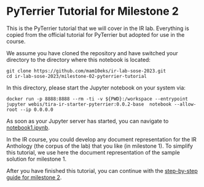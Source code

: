 # PyTerrier Tutorial for Milestone 2

This is the PyTerrier tutorial that we will cover in the IR lab.
Everything is copied from the official tutorial for PyTerrier but adopted for use in the course.

We assume you have cloned the repository and have switched your directory to the directory where this notebook is located:

```
git clone https://github.com/mam10eks/ir-lab-sose-2023.git
cd ir-lab-sose-2023/milestone-02-pyterrier-tutorial
```

In this directory, please start the Jupyter notebook on your system via:

```
docker run -p 8888:8888 --rm -ti -v ${PWD}:/workspace --entrypoint jupyter webis/tira-ir-starter-pyterrier:0.0.2-base  notebook --allow-root --ip 0.0.0.0
```

As soon as your Jupyter server has started, you can navigate to [notebook1.ipynb](notebook1.ipynb).

In the IR course, you could develop any document representation for the IR Anthology (the corpus of the lab) that you like (in milestone 1). To simplify this tutorial, we use here the document representation of the sample solution for milestone 1.

After you have finished this tutorial, you can continue with the [step-by-step guide for milestone 2](https://github.com/mam10eks/ir-lab-sose-2023/tree/main/milestone-02).

